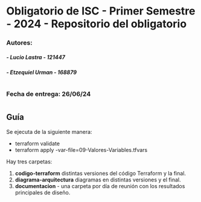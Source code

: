 # Obligatorio de ISC - Primer Semestre - 2024 - Repositorio del obligatorio  
### Autores:
#####     - Lucio Lastra    - 121447
#####     - Etzequiel Urman - 168879
#
### Fecha de entrega: 26/06/24  
#
## Guía

Se ejecuta de la siguiente manera:
- terraform validate
- terraform apply -var-file=09-Valores-Variables.tfvars


Hay tres carpetas:

1. **codigo-terraform** distintas versiones del código Terraform y la final.
2. **diagrama-arquitectura** diagramas en distintas versiones y el final.
3. **documentacion** - una carpeta por día de reunión con los resultados principales de diseño.
